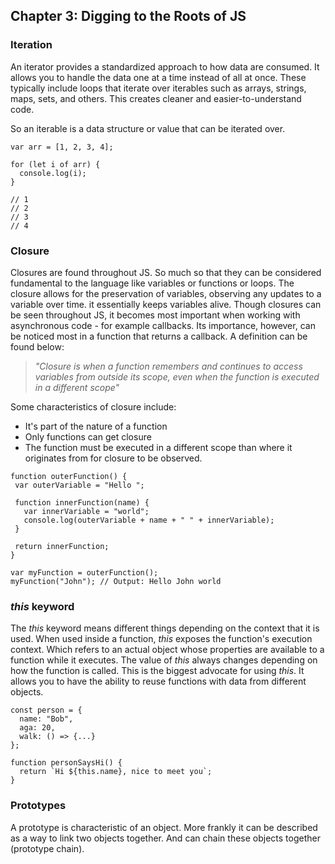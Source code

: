 ## Chapter 3: Digging to the Roots of JS

### Iteration

An iterator provides a standardized approach to how data are consumed. It allows you to handle the data one at a time instead of all at once. These typically include loops that iterate over iterables such as arrays, strings, maps, sets, and others. This creates cleaner and easier-to-understand code.

So an iterable is a data structure or value that can be iterated over.

```
var arr = [1, 2, 3, 4];

for (let i of arr) {
  console.log(i);
}

// 1
// 2
// 3
// 4
```

### Closure

Closures are found throughout JS. So much so that they can be considered fundamental to the language like variables or functions or loops. The closure allows for the preservation of variables, observing any updates to a variable over time. it essentially keeps variables alive. Though closures can be seen throughout JS, it becomes most important when working with asynchronous code - for example callbacks. Its importance, however, can be noticed most in a function that returns a callback. A definition can be found below:

> _"Closure is when a function remembers and continues to access variables from outside its scope, even when the function is executed in a different scope"_

Some characteristics of closure include:

-   It's part of the nature of a function
-   Only functions can get closure
-   The function must be executed in a different scope than where it originates from for closure to be observed.

 ```
function outerFunction() {
  var outerVariable = "Hello ";

  function innerFunction(name) {
    var innerVariable = "world";
    console.log(outerVariable + name + " " + innerVariable);
  }

  return innerFunction;
}

var myFunction = outerFunction();
myFunction("John"); // Output: Hello John world
```


### _this_  keyword

The  _this_  keyword means different things depending on the context that it is used. When used inside a function,  _this_  exposes the function's execution context. Which refers to an actual object whose properties are available to a function while it executes. The value of  _this_  always changes depending on how the function is called. This is the biggest advocate for using  _this_. It allows you to have the ability to reuse functions with data from different objects.


```
const person = {
  name: "Bob",
  aga: 20,
  walk: () => {...}
};

function personSaysHi() {
  return `Hi ${this.name}, nice to meet you`;
}
``` 

### Prototypes

A prototype is characteristic of an object. More frankly it can be described as a way to link two objects together. And can chain these objects together (prototype chain).